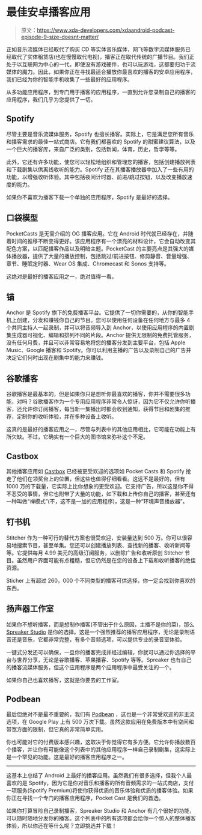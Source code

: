 # 最佳安卓播客应用

> 原文：<https://www.xda-developers.com/xdaandroid-podcast-episode-9-size-doesnt-matter/>

正如音乐流媒体已经取代了购买 CD 等实体音乐媒体，网飞等数字流媒体服务已经取代了实体租赁店(也在慢慢取代电视)，播客正在取代传统的广播节目。我们正处于以互联网为中心的一代，即使没有游戏硬件，也可以玩游戏，这都要归功于流媒体的魔力。因此，如果你正在寻找最适合播放你最喜欢的播客的安卓应用程序，我们已经为你的智能手机收集了一些最好的应用程序。

从多功能应用程序，到专门用于播客的应用程序，一直到允许您录制自己的播客的应用程序，我们几乎为您提供了一切。

## Spotify

尽管主要是音乐流媒体服务，Spotify 也擅长播客。实际上，它是满足您所有音乐和播客需求的最佳一站式商店。它有我们都喜欢的 Spotify 的甜蜜建议算法，以及一个巨大的播客库，来自广泛的类别，包括新闻，体育，历史，哲学等等。

此外，它还有许多功能，使您可以轻松地组织和管理您的播客，包括创建播放列表和下载剧集以供离线收听的能力。Spotify 还在其播客播放器中加入了一些有用的功能，以增强收听体验。其中包括夜间计时器、前进/跳过按钮，以及改变播放速度的能力。

如果你不喜欢为播客下载一个单独的应用程序，Spotify 是最好的选择。

## 口袋模型

PocketCasts 是无需介绍的 OG 播客应用。它在 Android 时代就已经存在，并随着时间的推移不断变得更好。该应用程序有一个漂亮的材料设计，它会自动改变其配色方案，以匹配播客作品以及明暗主题。PocketCast 的主要亮点是其强大的媒体播放器，提供了大量的播放控制，包括跳过/前进按钮、修剪静音、音量增强、章节、睡眠定时器、Wear OS 集成、Chromecast 和 Sonos 支持等。

这绝对是最好的播客应用之一，绝对值得一看。

## 锚

Anchor 是 Spotify 旗下的免费播客平台。它提供了一切你需要的，从你的智能手机上创建，分发和赚钱你自己的节目。您可以使用任何设备在任何地方与最多 4 个共同主持人一起录制，并可以将音频导入到 Anchor，以使用应用程序的内置剧集生成器可视化、编辑和排列不同的片段。Anchor 提供无限制的免费托管服务，没有任何月费，并且可以非常容易地将您的播客分发到主要平台，包括 Apple Music、Google 播客和 Spotify。你可以利用主播的广告以及录制自己的广告并决定它们何时出现在剧集中的能力来赚钱。

## 谷歌播客

谷歌播客是最基本的，但是如果你只是想听你最喜欢的播客，你并不需要很多功能，对吗？谷歌播客作为一个专用应用程序非常令人惊讶，因为它不仅允许你听播客，还允许你订阅播客，每当新一集播出时都会收到通知，获得节目和剧集的推荐，定制你的收听体验，并在多种设备上收听。

这真的是最好的播客应用之一，尽管与列表中的其他应用相比，它可能在功能上有所欠缺。不过，它确实有一个巨大的图书馆来弥补这个不足。

## Castbox

其他播客应用如 [Castbox](https://play.google.com/store/apps/details?id=fm.castbox.audiobook.radio.podcast) 已经被更受欢迎的选项如 Pocket Casts 和 Spotify 抢走了他们在领奖台上的位置，但这些也值得仔细看看。这远不是最好的，但有 1000 万的下载量，它实际上比你想象的更受欢迎。它支持广告，所以这是你不得不忍受的事情，但它也附带了大量的功能，如下载和上传你自己的播客，甚至还有一种叫做“禅模式”(不，这不是一加的应用程序)，这是一种“环境声音播放器”。

## 钉书机

Stitcher 作为一种可行的替代方案也很受欢迎，安装量达到 500 万。你可以很容易地搜索节目，甚至单集。您还可以创建播放列表、查找新的播客、收听新闻等等。它提供每月 4.99 美元的高级订阅服务，以删除广告和收听原创 Stitcher 节目。虽然用户界面可能有点粗糙，但它仍然是在您的设备上下载和收听播客的绝佳资源。

Sticher 上有超过 260，000 个不同类型的播客可供选择，你一定会找到你喜欢的东西。

## 扬声器工作室

如果你不想听播客，而是想制作播客(不管出于什么原因，主播不是你的菜)，那么 [Spreaker Studio](https://play.google.com/store/apps/details?id=com.spreaker.android.studio) 是你的选择。这是一个强烈推荐的播客应用程序，无论是录制语音还是音乐，它都非常完整，有多个音频选项，可以提供专业的录音室体验。

一键式分发还可以确保，一旦你的播客完成并经过编辑，你就可以通过你选择的平台与世界分享，无论是谷歌播客、苹果播客、Spotify 等等。Spreaker 也有自己的播客流媒体服务，但这个应用程序是两个应用程序中最受关注的一个。

如果你自己也喜欢播客，这就是你要去的工作室。

## Podbean

最后但绝对不是最不重要的，我们有 [Podbean](https://play.google.com/store/apps/details?id=com.podbean.app.podcast) ，这也是一个非常受欢迎的非主流选项，在 Google Play 上有 500 万次下载。虽然这款应用在免费版本中有空间和带宽方面的限制，但它真的非常简单实用。

你也可能对它的付费版本感兴趣，这取决于你觉得它有多方便。它允许你播放数百个播客，并让你有可能像这个列表中的其他应用程序一样自己录制剧集，这实际上是一个罕见的功能。这是最好的播客应用程序之一。

* * *

这基本上总结了 Android 上最好的播客应用。虽然我们有很多选择，但我个人最喜欢的是 Spotify，因为它是你对音乐和播客的所有音频需求的一站式商店，支付一项服务(Spotify Premium)将使你获得优质的音乐体验和优质的播客体验。如果你正在寻找一个专门的播客应用程序，Pocket Cast 是我们的首选。

如果你打算冒险自己录制播客，Spreaker Studio 和 Anchor 有几个很好的功能，可以随时随地分发你的播客。这个列表中的所有选项都会给你一个惊人的整体播客体验，所以你还在等什么呢？立即挑选并下载！